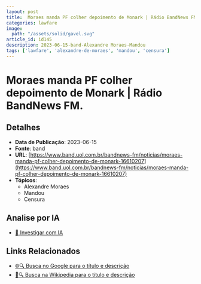 ```yaml
---
layout: post
title:  Moraes manda PF colher depoimento de Monark | Rádio BandNews FM.
categories: lawfare
image: 
  path: "/assets/solid/gavel.svg"
article_id: id145
description: 2023-06-15-band-Alexandre Moraes-Mandou
tags: ['lawfare', 'alexandre-de-moraes', 'mandou', 'censura']
---
```


# Moraes manda PF colher depoimento de Monark | Rádio BandNews FM.

## Detalhes
- **Data de Publicação**: 2023-06-15
- **Fonte**: band
- **URL**: [https://www.band.uol.com.br/bandnews-fm/noticias/moraes-manda-pf-colher-depoimento-de-monark-16610207](https://www.band.uol.com.br/bandnews-fm/noticias/moraes-manda-pf-colher-depoimento-de-monark-16610207)
- **Tópicos**:
  - Alexandre Moraes
  - Mandou
  - Censura

## Analise por IA
- [🤖 Investigar com IA](https://www.perplexity.ai/search?q=%22not%C3%ADcia%20artigo%20Brasil%22%20Moraes%20manda%20PF%20colher%20depoimento%20de%20Monark%20%7C%20R%C3%A1dio%20BandNews%20FM.%20band%202023-06-15)

## Links Relacionados
- [🌐🔍 Busca no Google para o título e descrição](https://www.google.com/search?q=%22not%C3%ADcia%20artigo%20Brasil%22%20Moraes%20manda%20PF%20colher%20depoimento%20de%20Monark%20%7C%20R%C3%A1dio%20BandNews%20FM.%20band%202023-06-15)
- [📖🔍 Busca na Wikipedia para o título e descrição](https://pt.wikipedia.org/w/index.php?search=%22not%C3%ADcia%20artigo%20Brasil%22%20Moraes%20manda%20PF%20colher%20depoimento%20de%20Monark%20%7C%20R%C3%A1dio%20BandNews%20FM.%20band%202023-06-15)

